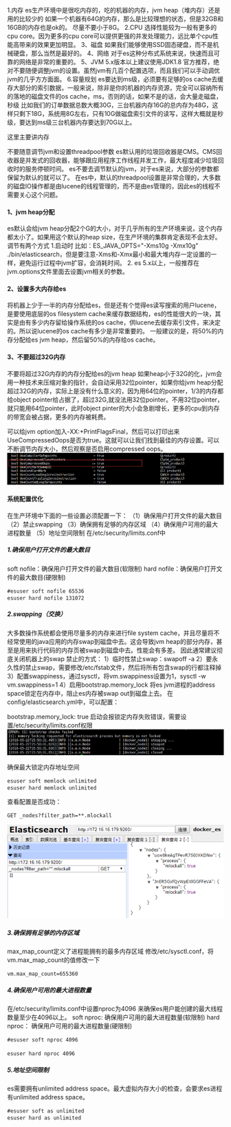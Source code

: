 1.内存
es生产环境中是很吃内存的，吃的机器的内存，jvm heap（堆内存）还是用的比较少的
如果一个机器有64G的内存，那么是比较理想的状态，但是32GB和16GB的内存也是ok的。
尽量不要小于8G。
2.CPU
选择性能较为一般有更多的cpu core。因为更多的cpu core可以提供更强的并发处理能力，远比单个cpu性能高带来的效果更加明显。
3、磁盘
如果我们能够使用SSD固态硬盘，而不是机械硬盘，那么当然是最好的。
4、网络
对于es这种分布式系统来说，快速而且可靠的网络是非常的重要的。
5、JVM
5.x版本以上建议使用JDK1.8
官方推荐，绝对不要随便调整jvm的设置。虽然jvm有几百个配置选项，而且我们可以手动调优jvm的几乎方方面面。
6.容量规划
es要达到ms级，必须要有足够的os cache去缓存大部分的索引数据，一般来说，除非是你的机器的内存资源，完全可以容纳所有的落地的磁盘文件的os cache，ms，否则的话，如果不是的话，会大量走磁盘，秒级
比如我们的订单数据总数大概30G，三台机器内存16G的总内存为48G，这样只剩下18G，系统用8G左右，只有10G做磁盘索引文件的读写，这样大概就是秒级，要达到ms级三台机器内存要达到70G以上。


这里主要讲内存

不要随意调节jvm和设置threadpool参数
es默认用的垃圾回收器是CMS。CMS回收器是并发式的回收器，能够跟应用程序工作线程并发工作，最大程度减少垃圾回收时的服务停顿时间。
es不要去调节默认的jvm，对于es来说，大部分的参数都保留为默认的就可以了。
在es中，默认的threadpool设置是非常合理的，大多数的磁盘IO操作都是由lucene的线程管理的，而不是由es管理的，因此es的线程不需要关心这个问题。

#### 1、jvm heap分配
es默认会给jvm heap分配2个G的大小，对于几乎所有的生产环境来说，这个内存都太小了。如果用这个默认的heap size，在生产环境的集群肯定表现不会太好。
调节有两个方式
1.启动时
比如：ES_JAVA_OPTS="-Xms10g -Xmx10g" ./bin/elasticsearch，但是要注意-Xms和-Xmx最小和最大堆内存一定设置的一样，避免运行过程中jvm扩容，会消耗时间。
2.
es 5.x以上，一般推荐在jvm.options文件里面去设置jvm相关的参数。

#### 2、设置多大内存给es
将机器上少于一半的内存分配给es，但是还有个觉得es读写搜索的用户lucene，是要使用底层的os filesystem cache来缓存数据结构，es的性能很大的一块，其实是由有多少内存留给操作系统的os cache，供lucene去缓存索引文件，来决定的。所以说lucene的os cache有多少是非常重要的。
一般建议的是，将50%的内存分配给es jvm heap，然后留50%的内存给os cache。
#### 3、不要超过32G内存
不要将超过32G内存的内存分配给es的jvm heap
如果heap小于32G的化，jvm会用一种技术来压缩对象的指针，会自动采用32位pointer，如果你给jvm heap分配超过32G的内存，实际上是没有什么意义的，因为用64位的pointer，1/3的内存都给object pointer给占据了，超过32G,就没法用32位pointer。不用32位pointer，就只能用64位pointer，此时object pinter的大小会急剧增长，更多的cpu到内存的带宽会被占据，更多的内存被耗费。

可以给jvm option加入-XX:+PrintFlagsFinal，然后可以打印出来UseCompressedOops是否为true。这就可以让我们找到最佳的内存设置。可以不断调节内存大小，然后观察是否启用compressed oops。
![](/assets/33.png)

#### 系统配置优化
在生产环境中下面的一些设置必须配置一下：
（1）确保用户打开文件的最大数目
（2）禁止swapping
（3）确保拥有足够的内存区域
（4）确保用户可用的最大进程数量
（5）地址空间限制
在/etc/security/limits.conf中
##### 1.确保用户打开文件的最大数目
soft nofile：确保用户打开文件的最大数目(软限制)
hard nofile：确保用户打开文件的最大数目(硬限制)
```
#esuser soft nofile 65536
esuser hard nofile 131072
```

##### 2.swapping（交换）
大多数操作系统都会使用尽量多的内存来进行file system cache，并且尽量将不经常使用的java应用的内存swap到磁盘中去。这会导致jvm heap的部分内存，甚至是用来执行代码的内存页被swap到磁盘中去。性能会有多差。
因此通常建议彻底关闭机器上的swap
禁止的方式：
1）临时性禁止swap：swapoff -a
2）要永久性的禁止swap，需要修改/etc/fstab文件，然后将所有包含swap的行都注释掉
3）配置swappiness，通过sysctl，将vm.swappiness设置为1，sysctl -w vm.swappiness=1
4）启用bootstrap.memory_lock
将es jvm进程的address space锁定在内存中，阻止es内存被swap out到磁盘上去。
在config/elasticsearch.yml中，可以配置：

bootstrap.memory_lock: true
启动会报锁定内存失败错误，需要设置/etc/security/limits.conf权限
![](/assets/31.png)

确保最大锁定内存地址空间
```
esuser soft memlock unlimited
esuser hard memlock unlimited

```
查看配置是否成功：

```
GET _nodes?filter_path=**.mlockall
```

![](/assets/32.png)

##### 3.确保拥有足够的内存区域
 max_map_count定义了进程能拥有的最多内存区域
修改/etc/sysctl.conf，将vm.max_map_count的值修改一下
```
vm.max_map_count=655360
```
##### 4.确保用户可用的最大进程数量
在/etc/security/limits.conf中设置nproc为4096
来确保es用户能创建的最大线程数量至少在4096以上。
soft nproc: 确保用户可用的最大进程数量(软限制)
hard nproc： 确保用户可用的最大进程数量(硬限制)
```
#esuser soft nproc 4096

esuser hard nproc 4096
```
##### 5.地址空间限制
es需要拥有unlimited address space。最大虚拟内存大小的检查，会要求es进程有unlimited address space。
```
#esuser soft as unlimited
esuser hard as unlimited

```

